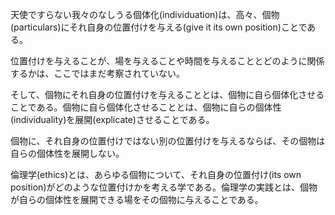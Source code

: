 天使ですらない我々のなしうる個体化(individuation)は、高々、個物(particulars)にそれ自身の位置付けを与える(give it its own position)ことである。

位置付けを与えることが、場を与えることや時間を与えることとどのように関係するかは、ここではまだ考察されていない。

そして、個物にそれ自身の位置付けを与えることとは、個物に自ら個体化させることである。個物に自ら個体化させることとは、個物に自らの個体性(individuality)を展開(explicate)させることである。

個物に、それ自身の位置付けではない別の位置付けを与えるならば、その個物は自らの個体性を展開しない。

倫理学(ethics)とは、あらゆる個物について、それ自身の位置付け(its own position)がどのような位置付けかを考える学である。倫理学の実践とは、個物が自らの個体性を展開できる場をその個物に与えることである。
